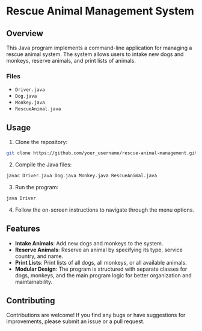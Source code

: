 # Rescue Animal Management System

## Overview

This Java program implements a command-line application for managing a rescue animal system. The system allows users to intake new dogs and monkeys, reserve animals, and print lists of animals.

### Files

- `Driver.java`
- `Dog.java`
- `Monkey.java`
- `RescueAnimal.java`

## Usage

1. Clone the repository:

```bash
git clone https://github.com/your_username/rescue-animal-management.git
```

2. Compile the Java files:

```bash
javac Driver.java Dog.java Monkey.java RescueAnimal.java
```

3. Run the program:

```bash
java Driver
```

4. Follow the on-screen instructions to navigate through the menu options.

## Features

- **Intake Animals**: Add new dogs and monkeys to the system.
- **Reserve Animals**: Reserve an animal by specifying its type, service country, and name.
- **Print Lists**: Print lists of all dogs, all monkeys, or all available animals.
- **Modular Design**: The program is structured with separate classes for dogs, monkeys, and the main program logic for better organization and maintainability.

## Contributing

Contributions are welcome! If you find any bugs or have suggestions for improvements, please submit an issue or a pull request.

